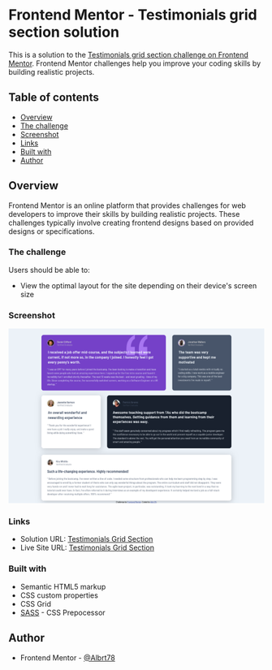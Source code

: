 # Frontend Mentor - Testimonials grid section solution

This is a solution to the [Testimonials grid section challenge on Frontend Mentor](https://www.frontendmentor.io/challenges/testimonials-grid-section-Nnw6J7Un7). Frontend Mentor challenges help you improve your coding skills by building realistic projects.

## Table of contents

-   [Overview](#overview)
-   [The challenge](#the-challenge)
-   [Screenshot](#screenshot)
-   [Links](#links)
-   [Built with](#built-with)
-   [Author](#author)

## Overview

Frontend Mentor is an online platform that provides challenges for web developers to improve their skills by building realistic projects. These challenges typically involve creating frontend designs based on provided designs or specifications.

### The challenge

Users should be able to:

-   View the optimal layout for the site depending on their device's screen size

### Screenshot

![Testimonials Grid Section](./Testimonials-grid-section-screenshot.png)

### Links

-   Solution URL: [Testimonials Grid Section](https://github.com/Albrt78/testimonialsgridsection.github.io)
-   Live Site URL: [Testimonials Grid Section](https://albrt78.github.io/testimonialsgridsection.github.io/)

### Built with

-   Semantic HTML5 markup
-   CSS custom properties
-   CSS Grid
-   [SASS](https://www.google.com/url?sa=t&source=web&rct=j&opi=89978449&url=https://sass-lang.com/&ved=2ahUKEwimuOHJ7OmEAxWIxzgGHc7BD64QFnoECAcQAQ&usg=AOvVaw0p_IRgLEbIPRGWtlW7Wph8) - CSS Prepocessor

## Author

-   Frontend Mentor - [@Albrt78](https://www.frontendmentor.io/profile/Albrt78)
